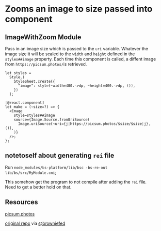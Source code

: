 # Zooms an image to size passed into component

## ImageWithZoom Module

Pass in an image size which is passed to the `uri` variable. Whatever the image size it will be scaled to the `width` and `height` defined in the `styles##image` property.
Each time this component is called, a diffent image from `https://picsum.photos/`is retrieved.

```reason
let styles =
  Style.(
    StyleSheet.create({
      "image": style(~width=400.->dp, ~height=400.->dp, ()),
    })
  );

[@react.component]
let make = (~size=?) => {
  <Image
    style=styles##image
    source={Image.Source.fromUriSource(
      Image.uriSource(~uri={j|https://picsum.photos/$size/$size|j}, ()),
    )}
  />;
};
```

## notetoself about generating `rei` file

Run `node_modules/bs-platform/lib/bsc -bs-re-out lib/bs/src/MyModule.cmi`;

This somehow get the program to not compile after adding the `rei` file. Need to get a better hold on that.

## Resources

[picsum.photos](ttps://picsum.photos)

[original repo](https://github.com/browniefed/KenWheelerReasonZoom/blob/master/re/root.re) via [@browniefed](https://twitter.com/browniefed)
